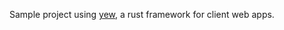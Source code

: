 Sample project using [yew](https://github.com/DenisKolodin/yew), a rust framework for client web apps.

